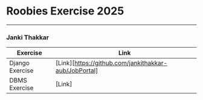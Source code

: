 # Roobies Exercise 2025
---
### Janki Thakkar

| Exercise       |  Link                                                                |
|----------------|----------------------------------------------------------------------|
|Django Exercise | [Link][https://github.com/jankithakkar-aub/JobPortal] |
| DBMS Exercise  | [Link]          |
